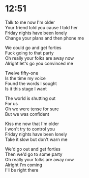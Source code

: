 # 12:51  

Talk to me now I'm older  
Your friend told you cause I told her  
Friday nights have been lonely  
Change your plans and then phone me  

We could go and get forties  
Fuck going to that party  
Oh really your folks are away now  
Alright let's go you convinced me  

Twelve fifty-one  
Is the time my voice  
Found the words I sought  
Is it this stage I want  

The world is shutting out  
For us  
Oh we were tense for sure  
But we was confident  

Kiss me now that I'm older  
I won't try to control you  
Friday nights have been lonely  
Take it slow but don't warn me  

We'd go out and get forties  
Then we'd go to some party  
Oh really your folks are away now  
Alright I'm coming  
I'll be right there  
